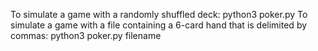 To simulate a game with a randomly shuffled deck: python3 poker.py
To simulate a game with a file containing a 6-card hand that is delimited by commas: python3 poker.py filename
